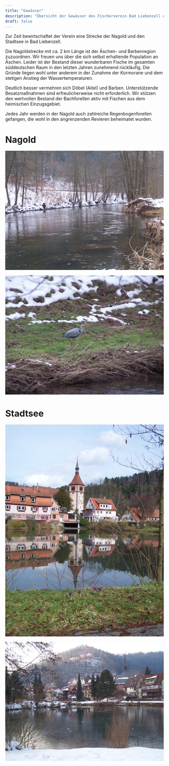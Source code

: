 ```yaml
---
title: "Gewässer"
description: "Übersicht der Gewässer des Fischerverein Bad Liebenzell e.V."
draft: false
---
```


Zur Zeit bewirtschaftet der Verein eine Strecke der Nagold und den Stadtsee in Bad Liebenzell.

Die Nagoldstrecke mit ca. 2 km Länge ist der Äschen- und Barbenregion zuzuordnen. Wir freuen uns über die sich selbst erhaltende Population an Äschen. Leider ist der Bestand dieser wunderbaren Fische im gesamten süddeutschen Raum in den letzten Jahren zunehmend rückläufig. Die Gründe liegen wohl unter anderem in der Zunahme der Kormorane und dem stetigen Anstieg der Wassertemperaturen.

Deutlich besser vermehren sich Döbel (Aitel) und Barben. Unterstützende Besatzmaßnahmen sind erfreulicherweise nicht erforderlich. Wir stützen den wertvollen Bestand der Bachforellen aktiv mit Fischen aus dem heimischen Einzugsgebiet.

Jedes Jahr werden in der Nagold auch zahlreiche Regenbogenforellen gefangen, die wohl in den angrenzenden Revieren beheimatet wurden.

# Nagold

![Nagold im Winter](/images/post/nagold_winter.jpg)

![Nagold mit Reiher](/images/post/nagold_reiher.jpg)

# Stadtsee

![Stadtsee](/images/post/stadtsee1.jpg)

![Stadtsee](/images/post/stadtsee2.jpg)
